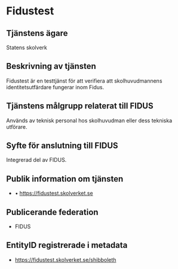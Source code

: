 # Fidustest

## Tjänstens ägare

Statens skolverk

## Beskrivning av tjänsten

Fidustest är en testtjänst för att verifiera att skolhuvudmannens identitetsutfärdare fungerar inom Fidus.

## Tjänstens målgrupp relaterat till FIDUS

Används av teknisk personal hos skolhuvudman eller dess tekniska utförare.

## Syfte för anslutning till FIDUS

Integrerad del av FIDUS.

## Publik information om tjänsten

-   • https://fidustest.skolverket.se

## Publicerande federation

-   FIDUS

## EntityID registrerade i metadata

-   https://fidustest.skolverket.se/shibboleth
